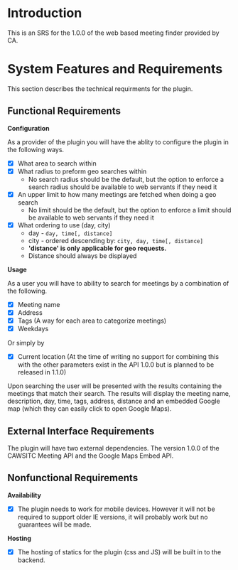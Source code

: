 # Introduction
This is an SRS for the 1.0.0 of the web based meeting finder provided by CA.

# System Features and Requirements

This section describes the technical requirments for the plugin.

## Functional Requirements

__Configuration__

As a provider of the plugin you will have the ablity to configure the plugin in the following ways.
- [x] What area to search within
- [x] What radius to preform geo searches within
    - No search radius should be the default, but the option to enforce a search radius should be available to web servants if they need it
- [x] An upper limit to how many meetings are fetched when doing a geo search
    - No limit should be the default, but the option to enforce a limit should be available to web servants if they need it
- [x] What ordering to use (day, city)
    - day - `day, time[, distance]`
    - city - ordered descending by: `city, day, time[, distance]`
    - **'distance' is only applicable for geo requests.**
    - Distance should always be displayed

__Usage__

As a user you will have to ability to search for meetings by a combination of the following.
- [x] Meeting name
- [x] Address
- [x] Tags (A way for each area to categorize meetings)
- [x] Weekdays

Or simply by

- [x] Current location (At the time of writing no support for combining this with the other parameters exist in the API 1.0.0 but is planned to be released in 1.1.0)

Upon searching the user will be presented with the results containing the meetings that match their search. The results will display the meeting name, description, day, time, tags, address, distance and an embedded Google map (which they can easily click to open Google Maps).

## External Interface Requirements
The plugin will have two external dependencies. The version 1.0.0 of the CAWSITC Meeting API and the Google Maps Embed API.

## Nonfunctional Requirements

__Availability__

- [x] The plugin needs to work for mobile devices. However it will not be required to support older IE versions, it will probably work but no guarantees will be made.

__Hosting__

- [x] The hosting of statics for the plugin (css and JS) will be built in to the backend.
